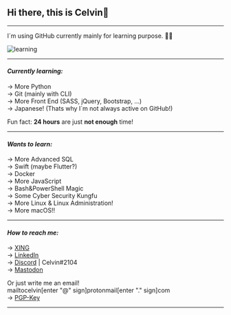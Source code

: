 ## Hi there, this is Celvin👋

---

I´m using GitHub currently mainly for learning purpose. 👨‍💻

![learning](https://user-images.githubusercontent.com/46591058/111866978-67294600-8971-11eb-860b-ac3654b4e51c.gif)

---

#### *Currently learning:*
-> More Python\
-> Git (mainly with CLI)\
-> More Front End (SASS, jQuery, Bootstrap, ...)\
-> Japanese! (Thats why I´m not always active on GitHub!)

Fun fact: **24 hours** are just **not enough** time!

---

#### *Wants to learn:*
-> More Advanced SQL\
-> Swift (maybe Flutter?)\
-> Docker\
-> More JavaScript\
-> Bash&PowerShell Magic\
-> Some Cyber Security Kungfu\
-> More Linux & Linux Administration!\
-> More macOS!!

---

#### *How to reach me:*
-> [XING](https://www.xing.com/profile/Celvin_Braun)\
-> [LinkedIn](https://www.linkedin.com/in/celvin-braun/)\
-> [Discord](https://discord.com/) | Celvin#2104\
-> [Mastodon](https://mastodon.social/@CelvinBraun)

Or just write me an email!\
mailtocelvin[enter "@" sign]protonmail[enter "." sign]com\
-> [PGP-Key](https://gist.github.com/CelvinBraun/d921507cffe6a65b92d95479eafd27cd)

---
